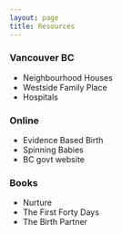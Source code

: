 ```yaml
---
layout: page
title: Resources
---
```


<div class="row text-center">
  <div class="col-md-4 col-md-offset-0 col-sm-4 col-sm-offset-0 col-xs-12 col-xs-offset-0 text-center">
    <div class="project-card">
      <h3>Vancouver BC</h3>
       <ul>
         <li>Neighbourhood Houses</li>
         <li>Westside Family Place</li>
         <li>Hospitals</li>
       </ul>  
    </div>
  </div>
  <div class="col-md-4 col-md-offset-0 col-sm-4 col-sm-offset-0 col-xs-12 col-xs-offset-0 text-center">
    <div class="project-card">
      <h3>Online</h3>
       <ul>
         <li>Evidence Based Birth</li>
         <li>Spinning Babies</li>
         <li>BC govt website</li>
       </ul>
    </div>
  </div>
  <div class="col-md-4 col-md-offset-0 col-sm-4 col-sm-offset-0 col-xs-12 col-xs-offset-0 text-center">
    <div class="project-card">
      <h3>Books</h3>
        <ul>
         <li>Nurture</li>
         <li>The First Forty Days</li>
         <li>The Birth Partner</li>
       </ul>
    </div>
  </div>
</div>
